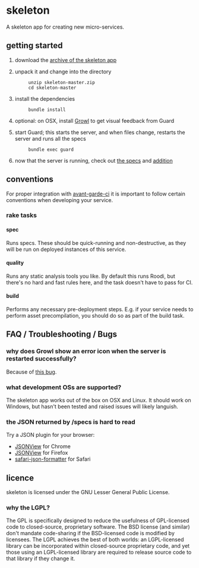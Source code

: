 # skeleton

A skeleton app for creating new micro-services.

## getting started

1. download the [archive of the skeleton app](https://www.github.com/duncan-bayne/skeleton/archive/master.zip)

1. unpack it and change into the directory

			unzip skeleton-master.zip
			cd skeleton-master

1. install the dependencies

			bundle install

1. optional: on OSX, install [Growl](http://growl.info/downloads) to get visual feedback from Guard

1. start Guard; this starts the server, and when files change, restarts the server and runs all the specs

			bundle exec guard

1. now that the server is running, check out [the specs](http://localhost:9292/specs) and [addition](http://localhost:9292/add/3/2)

## conventions

For proper integration with [avant-garde-ci](http://www.github.com/duncan-bayne/avant-garde-ci) it is important to follow certain conventions when developing your service.

### rake tasks

#### spec
Runs specs.  These should be quick-running and non-destructive, as they will be run on deployed instances of this service.

#### quality
Runs any static analysis tools you like.  By default this runs Roodi, but there's no hard and fast rules here, and the task doesn't have to pass for CI.

#### build
Performs any necessary pre-deployment steps.  E.g. if your service needs to perform asset precompilation, you should do so as part of the build task.

## FAQ / Troubleshooting / Bugs

### why does Growl show an error icon when the server is restarted successfully?
Because of [this bug](https://github.com/rchampourlier/guard-shotgun/issues/3).

### what development OSs are supported?
The skeleton app works out of the box on OSX and Linux.  It should work on Windows, but hasn't been tested and raised issues will likely languish.

### the JSON returned by /specs is hard to read
Try a JSON plugin for your browser:

* [JSONView](https://chrome.google.com/webstore/detail/jsonview/chklaanhfefbnpoihckbnefhakgolnmc/) for Chrome
* [JSONView](https://addons.mozilla.org/en-us/firefox/addon/jsonview/) for Firefox
* [safari-json-formatter](https://github.com/rfletcher/safari-json-formatter) for Safari

## licence

skeleton is licensed under the GNU Lesser General Public License.

### why the LGPL?

The GPL is specifically designed to reduce the usefulness of GPL-licensed code to closed-source, proprietary software. The BSD license (and similar) don't mandate code-sharing if the BSD-licensed code is modified by licensees. The LGPL achieves the best of both worlds: an LGPL-licensed library can be incorporated within closed-source proprietary code, and yet those using an LGPL-licensed library are required to release source code to that library if they change it.
